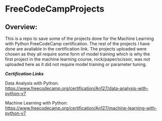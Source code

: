 # FreeCodeCampProjects


## Overview:
This is a repo to save some of the projects done for the Machine Learning with Python FreeCodeCamp certification. The rest of the projects I have done are avaliable in the certification link. The projects uploaded were chosen as they all require some form of model training which is why the first project in the machine learning course, rock/paper/scissor, was not uploaded here as it did not require model training or parameter tuning.

***Certification Links***

Data Analysis with Python: https://www.freecodecamp.org/certification/An127/data-analysis-with-python-v7

Machine Learning with Python: https://www.freecodecamp.org/certification/An127/machine-learning-with-python-v7
